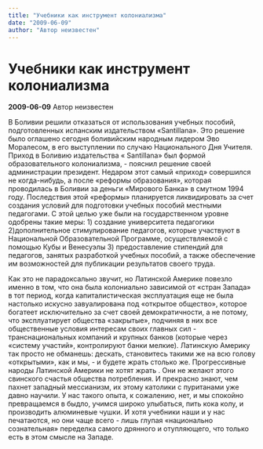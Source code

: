 ```yaml
---
title: "Учебники как инструмент колониализма"
date: "2009-06-09"
author: "Автор неизвестен"
---
```


# Учебники как инструмент колониализма

**2009-06-09** Автор неизвестен

В Боливии решили отказаться от использования учебных пособий, подготовленных испанским издательством «Santillana». Это решение было оглашено сегодня боливийским народным лидером Эво Моралесом, в его выступлении по случаю Национального Дня Учителя. Приход в Боливию издательства « Santillana» был формой образовательного колониализма, - пояснил решение своей администрации президент. Недаром этот самый «приход» совершился не когда-нибудь, а после «реформы образования», которая проводилась в Боливии за деньги «Мирового Банка» в смутном 1994 году. Последствия этой «реформы» планируется ликвидировать за счет создания условий для подготовки учебных пособий местными педагогами. С этой целью уже были на государственном уровне одобрены такие меры: 1) создание университета педагогики 2)дополнительное стимулирование педагогов, которые участвуют в Национальной Образовательной Программе, осуществляемой с помощью Кубы и Венесуэлы 3) предоставление стипендий для педагогов, занятых разработкой учебных пособий, а также обеспечение им возможностей для публикации результатов своего труда.

Как это не парадоксально звучит, но Латинской Америке повезло именно в том, что она была колониально зависимой от «стран Запада» в тот период, когда капиталистическая эксплуатация еще не была настолько искусно завуалирована под «открытое общество», которое богатеет исключительно за счет своей демократичности, а не потому, что эксплуатирует общества «закрытые», подчиняя в них все общественные условия интересам своих главных сил - транснациональных компаний и крупных банков (которые через «систему участий», контролируют банки мелкие). Латинскую Америку так просто не обманешь: дескать, становитесь такими же на всю голову «открытыми», как и мы, - и будете жрать столько же. Прогрессивные народы Латинской Америки не хотят жрать . Они не желают этого свинского счастья общества потребления. И прекрасно знают, чем пахнет западный мессианизм, их этому католики с пуританами уже давно научили. У нас такого опыта, к сожалению, нет, и мы спокойно превращаемся в быдло, учимся широко улыбаться, пить кока колу, и производить алюминевые чушки. И хотя учебники наши и у нас печатаются, но они чаще всего - лишь глупая «национально сознательная» переделка самого дрянного и отупляющего, что только есть в этом смысле на Западе.